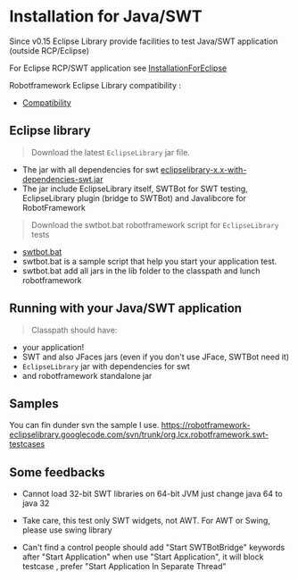 # Installation for Java/SWT #

Since v0.15 Eclipse Library provide facilities to test Java/SWT application
(outside RCP/Eclipse)

For Eclipse RCP/SWT application see [InstallationForEclipse](InstallationForEclipse.md)

Robotframework Eclipse Library compatibility :
  * [Compatibility](Compatibility.md)

## Eclipse library ##
> Download the latest `EclipseLibrary` jar file.
  * The jar with all dependencies for swt [eclipselibrary-x.x-with-dependencies-swt.jar](http://code.google.com/p/robotframework-eclipselibrary/downloads/list)
  * The jar include EclipseLibrary itself, SWTBot for SWT testing, EclipseLibrary plugin (bridge to SWTBot) and Javalibcore for RobotFramework

> Download the swtbot.bat robotframework script for `EclipseLibrary` tests
  * [swtbot.bat](http://robotframework-eclipselibrary.googlecode.com/files/swtbot.bat)
  * swtbot.bat is a sample script that help you start your application test.
  * swtbot.bat add all jars in the lib folder to the classpath and lunch robotframework

## Running with your Java/SWT application ##
> Classpath should have:
  * your application!
  * SWT and also JFaces jars (even if you don't use JFace, SWTBot need it)
  * `EclipseLibrary` jar with dependencies for swt
  * and robotframework standalone jar

## Samples ##
You can fin dunder svn the sample I use.
https://robotframework-eclipselibrary.googlecode.com/svn/trunk/org.lcx.robotframework.swt-testcases


## Some feedbacks ##
  * Cannot load 32-bit SWT libraries on 64-bit JVM
just change java 64 to java 32

  * Take care, this test only SWT widgets, not AWT.
For AWT or Swing, please use swing library

  * Can't find a control
people should add "Start SWTBotBridge" keywords after "Start Application"
when use "Start Application", it will block testcase , prefer "Start Application In Separate Thread"